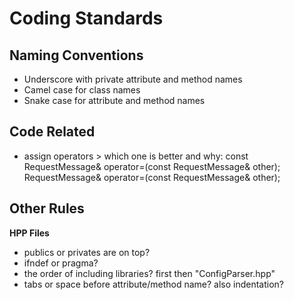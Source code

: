# Coding Standards

## **Naming Conventions**

- Underscore with private attribute and method names
- Camel case for class names
- Snake case for attribute and method names

## **Code Related**
- assign operators > which one is better and why: 
      const RequestMessage& operator=(const RequestMessage& other);
      RequestMessage& operator=(const RequestMessage& other);

## **Other Rules**

**HPP Files**
- publics or privates are on top?
- ifndef or pragma?
- the order of including libraries? <vector> first then "ConfigParser.hpp"
- tabs or space before attribute/method name? also indentation?